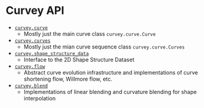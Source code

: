 # Curvey API

- [`curvey.curve`](curve.md)
  - Mostly just the main curve class `curvey.curve.Curve`
- [`curvey.curves`](curves.md)
  - Mostly just the mian curve sequence class `curvey.curve.Curves`
- [`curvey.shape_structure_data`](shape_structure_dataset.md)
  - Interface to the 2D Shape Structure Dataset
- [`curvey.flow`](flow.md)
  - Abstract curve evolution infrastructure and implementations of curve shortening flow, Willmore flow, etc.
- [`curvey.blend`](blend.md)
  - Implementations of linear blending and curvature blending for shape interpolation 